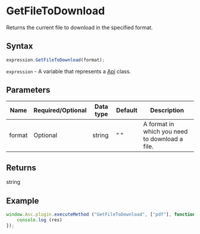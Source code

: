 # GetFileToDownload

Returns the current file to download in the specified format.

## Syntax

```javascript
expression.GetFileToDownload(format);
```

`expression` - A variable that represents a [Api](Methods.md) class.

## Parameters

| **Name** | **Required/Optional** | **Data type** | **Default** | **Description** |
| ------------- | ------------- | ------------- | ------------- | ------------- |
| format | Optional | string | " " | A format in which you need to download a file. |

## Returns

string

## Example

```javascript
window.Asc.plugin.executeMethod ("GetFileToDownload", ["pdf"], function (res) {
    console.log (res)
});
```
